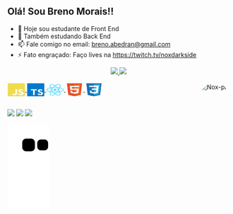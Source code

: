 ## Olá! Sou Breno Morais!!

- 🔭 Hoje sou estudante de Front End
- 🌱 Também estudando Back End
- 📫 Fale comigo no email: breno.abedran@gmail.com
- ⚡ Fato engraçado: Faço lives na https://twitch.tv/noxdarkside

<div align="center">
  <a href="https://github.com/BrenoMMorais">
  <img height="170em" 
src="https://github-readme-stats.vercel.app/api?username=BrenoMMorais&show_icons=true&theme=radical&include_all_commits=true&count_private=true"/>
  <img height="170em" 
src="https://github-readme-stats.vercel.app/api/top-langs/?username=BrenoMMorais&layout=compact&langs_count=7&theme=radical"/>
</div>
<div style="display: inline_block"><br>
  <img align="center" alt="Nox-Js" height="30" width="40" src="https://raw.githubusercontent.com/devicons/devicon/master/icons/javascript/javascript-plain.svg">
  <img align="center" alt="Nox-Ts" height="30" width="40" src="https://raw.githubusercontent.com/devicons/devicon/master/icons/typescript/typescript-plain.svg">
  <img align="center" alt="Nox-React" height="30" width="40" 
src="https://raw.githubusercontent.com/devicons/devicon/master/icons/react/react-original.svg">
  <img align="center" alt="Nox-HTML" height="30" width="40" 
src="https://raw.githubusercontent.com/devicons/devicon/master/icons/html5/html5-original.svg">
  <img align="center" alt="Nox-CSS" height="30" width="40" 
src="https://raw.githubusercontent.com/devicons/devicon/master/icons/css3/css3-original.svg">
  <img align="right" alt="Nox-pic" height="150" style="border-radius:50px;" 
src="https://pbs.twimg.com/media/EtOW5BEVcAIqKxd?format=jpg&name=medium">
</div>
  
##
  
<div> 
  <a href="https://www.instagram.com/nox_darkside/" target="_blank"><img src="https://img.shields.io/badge/-Instagram-%23E4405F?style=for-the-badge&logo=instagram&logoColor=white" target="_blank"></a>
  <a href = "mailto:breno.abedran@gmail.com"><img src="https://img.shields.io/badge/-Gmail-%23333?style=for-the-badge&logo=gmail&logoColor=white" target="_blank"></a>
  <a href="https://www.linkedin.com/in/BrenoMMorais/" target="_blank"><img src="https://img.shields.io/badge/-LinkedIn-%230077B5?style=for-the-badge&logo=linkedin&logoColor=white" target="_blank"></a> 
 
![Snake animation](https://github.com/noxdarkside/noxdarkside/blob/output/github-contribution-grid-snake.svg)
 
</div>
